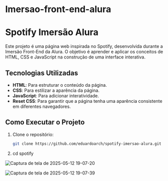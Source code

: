 # Imersao-front-end-alura
# Spotify Imersão Alura

Este projeto é uma página web inspirada no Spotify, desenvolvida durante a Imersão Front-End da Alura. O objetivo é aprender e aplicar os conceitos de HTML, CSS e JavaScript na construção de uma interface interativa.

## Tecnologias Utilizadas

- **HTML**: Para estruturar o conteúdo da página.
- **CSS**: Para estilizar a aparência da página.
- **JavaScript**: Para adicionar interatividade.
- **Reset CSS**: Para garantir que a página tenha uma aparência consistente em diferentes navegadores.

## Como Executar o Projeto

1. Clone o repositório:
   ```bash
   git clone https://github.com/eduardoarch/spotify-imersao-alura.git

2. cd spotify

![Captura de tela de 2025-05-12 19-07-20](https://github.com/user-attachments/assets/8618f391-7f82-40aa-93b5-d3fe607427f5)


![Captura de tela de 2025-05-12 19-07-39](https://github.com/user-attachments/assets/6569f475-2ebb-4d40-952b-274d37e76111)





